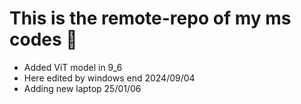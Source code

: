 # This is the remote-repo of my ms codes  &#x1F308;
  - Added ViT model in 9_6
  - Here edited by windows end 2024/09/04
  - Adding new laptop 25/01/06
